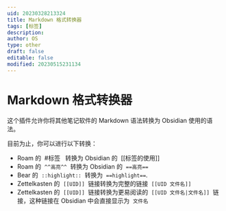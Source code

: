 ```yaml
---
uid: 20230328213324
title: Markdown 格式转换器
tags: [标签]
description: 
author: OS
type: other
draft: false
editable: false
modified: 20230515231134
---
```


# Markdown 格式转换器

这个插件允许你将其他笔记软件的 Markdown 语法转换为 Obsidian 使用的语法。

目前为止，你可以进行以下转换：

- Roam 的  #标签   转换为 Obsidian 的  [[标签的使用]]
- Roam 的  `^^高亮^^`  转换为 Obsidian 的  `==高亮==`
- Bear 的  `::highlight::`  转换为  `==highlight==`.
- Zettelkasten 的  `[[UID]]`  链接转换为完整的链接  `[[UID 文件名]]`
- Zettelkasten 的  `[[UID]]`  链接转换为更易阅读的  `[[UID 文件名|文件名]]`  链接，这种链接在 Obsidian 中会直接显示为  `文件名`
